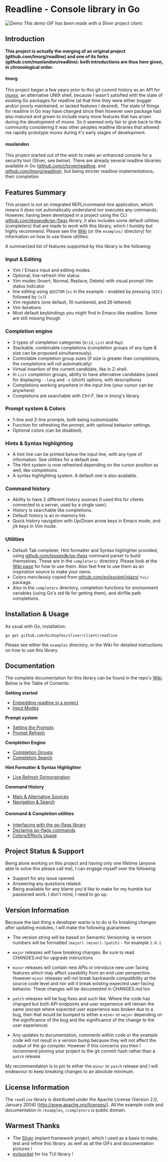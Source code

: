 
# Readline - Console library in Go

![Demo](../assets/readline-demo.gif)
*This demo GIF has been made with a Sliver project client.*


## Introduction

**This project is actually the merging of an original project (github.com/lmorg/readline) and one of its
forks (github.com/maxlandon/readline): both introductions are thus here given, in chronological order.**

#### lmorg

This project began a few years prior to this git commit history as an API for
_[murex](https://github.com/lmorg/murex)_, an alternative UNIX shell, because
I wasn't satisfied with the state of existing Go packages for readline (at that
time they were either bugger and/or poorly maintained, or lacked features I
desired). The state of things for readline in Go may have changed since then
however own package had also matured and grown to include many more features
that has arisen during the development of _murex_. So it seemed only fair to
give back to the community considering it was other peoples readline libraries
that allowed me rapidly prototype _murex_ during it's early stages of
development.

#### maxlandon

This project started out of the wish to make an enhanced console for a security tool (Sliver, see below).
There are already several readline libraries available in Go ([github.com/chzyer/readline](https://github.com/chzyer/readline), 
and [github.com/lmorg/readline](https://github.com/lmorg/readline)), but being stricter readline implementations, their completion 


## Features Summary

This project is not an integrated REPL/command-line application, which means it does not automatically understand nor executes any commands.
However, having been developed in a project using the CLI [github.com/jessevdk/go-flags](https://github.com/jessevdk/go-flags) library,
it also includes some default utilities (completers) that are made to work with this library, which I humbly but highly recommend.
Please see the [Wiki](https://github.com/bishopfox/sliver/client/readline/wiki) (or the `examples/` directory) for information on how to use these utilities.

A summarized list of features supported by this library is the following:

### Input & Editing 
- Vim / Emacs input and editing modes.
- Optional, live-refresh Vim status.
- Vim modes (Insert, Normal, Replace, Delete) with visual prompt Vim status indicator
- line editing using `$EDITOR` (`vi` in the example - enabled by pressing `[ESC]` followed by `[v]`)
- Vim registers (one default, 10 numbered, and 26 lettered)
- Vim iterations
- Most default keybindings you might find in Emacs-like readline. Some are still missing though

### Completion engine
- 3 types of completion categories (`Grid`, `List` and `Map`)
- Stackable, combinable completions (completion groups of any type & size can be proposed simultaneously).
- Controlable completion group sizes (if size is greater than completions, the completions will roll automatically)
- Virtual insertion of the current candidate, like in Z-shell.
- In `List` completion groups, ability to have alternative candidates (used for displaying `--long` and `-s` (short) options, with descriptions)
- Completions working anywhere in the input line (your cursor can be anywhere)
- Completions are searchable with *Ctrl-F*, like in lmorg's library.

### Prompt system & Colors
- 1-line and 2-line prompts, both being customizable.
- Function for refreshing the prompt, with optional behavior settings.
- Optional colors (can be disabled).

### Hints & Syntax highlighting
- A hint line can be printed below the input line, with any type of information. See utilities for a default one.
- The Hint system is now refreshed depending on the cursor position as well, like completions.
- A syntax highlighting system. A default one is also available.

### Command history 
- Ability to have 2 different history sources (I used this for clients connected to a server, used by a single user).
- History is searchable like completions.
- Default history is an in-memory list.
- Quick history navigation with *Up*/*Down* arrow keys in Emacs mode, and *j*/*k* keys in Vim mode.

### Utilities
- Default Tab completer, Hint formatter and Syntax highlighter provided, using [github.com/jessevdk/go-flags](https://github.com/jessevdk/go-flags) 
command parser to build themselves. These are in the  `completers/` directory. Please look at the [Wiki page](https://github.com/bishopfox/sliver/client/readline/wiki) 
for how to use them. Also feel free to use them as an inspiration source to make your owns.
- Colors mercilessly copied from [github.com/evilsocket/islazy/](https://github.com/evilsocket/islazy) `tui/` package.
- Also in the `completers` directory, completion functions for environment variables (using Go's std lib for getting them), and dir/file path completions.


## Installation & Usage

As usual with Go, installation:
```
go get github.com/bishopfox/sliver/client/readline
```
Please see either the `examples` directory, or the Wiki for detailed instructions on how to use this library.


## Documentation

The complete documentation for this library can be found in the repo's [Wiki](https://github.com/bishopfox/sliver/client/readline/wiki). Below is the Table of Contents:

**Getting started**
* [ Embedding readline in a project ](https://github.com/bishopfox/sliver/client/readline/wiki/Embedding-Readline-In-A-Project)
* [ Input Modes ](https://github.com/bishopfox/sliver/client/readline/wiki/Input-Modes)

**Prompt system**
* [ Setting the Prompts](https://github.com/bishopfox/sliver/client/readline/wiki/Prompt-Setup)
* [ Prompt Refresh ](https://github.com/bishopfox/sliver/client/readline/wiki/Prompt-Refresh)

**Completion Engine**
* [ Completion Groups ](https://github.com/bishopfox/sliver/client/readline/wiki/Completion-Groups)
* [ Completion Search ](https://github.com/bishopfox/sliver/client/readline/wiki/Completion-Search)

**Hint Formatter & Syntax Highlighter**
* [ Live Refresh Demonstration ](https://github.com/bishopfox/sliver/client/readline/wiki/Live-Refresh-Demonstration)

**Command History**
* [ Main & Alternative Sources ](https://github.com/bishopfox/sliver/client/readline/wiki/Main-&-Alternative-Sources)
* [ Navigation & Search ](https://github.com/bishopfox/sliver/client/readline/wiki/Navigation-&-Search)

#### Command & Completion utilities
* [ Interfacing with the go-flags library](https://github.com/bishopfox/sliver/client/readline/wiki/Interfacing-With-Go-Flags)
* [ Declaring go-flags commands](https://github.com/bishopfox/sliver/client/readline/wiki/Declaring-Commands)
* [ Colors/Effects Usage ](https://github.com/bishopfox/sliver/client/readline/wiki/Colors-&-Effects-Usage)


## Project Status & Support

Being alone working on this project and having only one lifetime (anyone able to solve this please call me), I can engage myself over the following:
- Support for any issue opened.
- Answering any questions related.
- Being available for any blame you'd like to make for my humble but passioned work. I don't mind, I need to go up.


## Version Information

Because the last thing a developer wants is to do is fix breaking changes after
updating modules, I will make the following guarantees:

* The version string will be based on Semantic Versioning. ie version numbers
  will be formatted `(major).(minor).(patch)` - for example `2.0.1`

* `major` releases _will_ have breaking changes. Be sure to read CHANGES.md for
  upgrade instructions

* `minor` releases will contain new APIs or introduce new user facing features
  which may affect useability from an end user perspective. However `minor`
  releases will not break backwards compatibility at the source code level and
  nor will it break existing expected user-facing behavior. These changes will
  be documented in CHANGES.md too

* `patch` releases will be bug fixes and such like. Where the code has changed
  but both API endpoints and user experience will remain the same (except where
  expected user experience was broken due to a bug, then that would be bumped
  to either a `minor` or `major` depending on the significance of the bug and
  the significance of the change to the user experience)

* Any updates to documentation, comments within code or the example code will
  not result in a version bump because they will not affect the output of the
  go compiler. However if this concerns you then I recommend pinning your
  project to the git commit hash rather than a `patch` release

My recommendation is to pin to either the `minor` or `patch` release and I will
endeavour to keep breaking changes to an absolute minimum.


## License Information

The `readline` library is distributed under the Apache License (Version 2.0, January 2004) (http://www.apache.org/licenses/). 
All the example code and documentation in `/examples`, `/completers` is public domain.


## Warmest Thanks

- The [Sliver](https://github.com/BishopFox/sliver) implant framework project, which I used as a basis to make, test and refine this library. as well as all the GIFs and documentation pictures !
- [evilsocket](https://github.com/evilsocket) for his TUI library !

